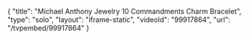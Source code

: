 {
    "title": "Michael Anthony Jewelry 10 Commandments Charm Bracelet",
    "type": "solo",
    "layout": "iframe-static",
    "videoId": "99917864",
    "url": "\/tvpembed\/99917864"
}